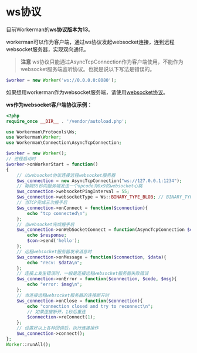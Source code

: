 # ws协议

目前Workerman的**ws协议版本为13**。

workerman可以作为客户端，通过ws协议发起websocket连接，连到远程websocket服务器，实现双向通讯。

> **注意**
> ws协议只能通过AsyncTcpConnection作为客户端使用，不能作为websocket服务端监听协议。也就是说以下写法是错误的。 

```php
$worker = new Worker('ws://0.0.0.0:8080');
```

如果想用workerman作为websocket服务端，请使用[websocket协议](about-websocket.md)。

**ws作为websocket客户端协议示例：**

```php
<?php
require_once __DIR__ . '/vendor/autoload.php';

use Workerman\Protocols\Ws;
use Workerman\Worker;
use Workerman\Connection\AsyncTcpConnection;

$worker = new Worker();
// 进程启动时
$worker->onWorkerStart = function()
{
    // 以websocket协议连接远程websocket服务器
    $ws_connection = new AsyncTcpConnection("ws://127.0.0.1:1234");
    // 每隔55秒向服务端发送一个opcode为0x9的websocket心跳
    $ws_connection->websocketPingInterval = 55;
    $ws_connection->websocketType = Ws::BINARY_TYPE_BLOB; // BINARY_TYPE_BLOB为文本 BINARY_TYPE_ARRAYBUFFER为二进制
    // 当TCP完成三次握手后
    $ws_connection->onConnect = function($connection){
        echo "tcp connected\n";
    };
    // 当websocket完成握手后
    $ws_connection->onWebSocketConnect = function(AsyncTcpConnection $con, $response) {
        echo $response;
        $con->send('hello');
    };
    // 远程websocket服务器发来消息时
    $ws_connection->onMessage = function($connection, $data){
        echo "recv: $data\n";
    };
    // 连接上发生错误时，一般是连接远程websocket服务器失败错误
    $ws_connection->onError = function($connection, $code, $msg){
        echo "error: $msg\n";
    };
    // 当连接远程websocket服务器的连接断开时
    $ws_connection->onClose = function($connection){
        echo "connection closed and try to reconnect\n";
        // 如果连接断开，1秒后重连
        $connection->reConnect(1);
    };
    // 设置好以上各种回调后，执行连接操作
    $ws_connection->connect();
};
Worker::runAll();
```

